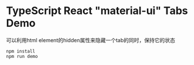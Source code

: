 TypeScript React "material-ui" Tabs Demo
===================================

可以利用html element的hidden属性来隐藏一个tab的同时，保持它的状态

```
npm install
npm run demo
```
